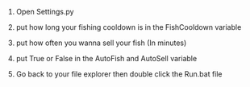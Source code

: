 1. Open Settings.py
 
2. put how long your fishing cooldown is in the FishCooldown variable
3. put how often you wanna sell your fish (In minutes)

4. put True or False in the AutoFish and AutoSell variable

5. Go back to your file explorer then double click the Run.bat file
